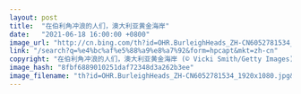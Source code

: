 ```yaml
---
layout: post
title:  "在伯利角冲浪的人们，澳大利亚黄金海岸"
date:   "2021-06-18 16:00:00 +0800"
image_url: "http://cn.bing.com/th?id=OHR.BurleighHeads_ZH-CN6052781534_1920x1080.jpg&rf=LaDigue_1920x1080.jpg&pid=hp"
link: "/search?q=%e4%bc%af%e5%88%a9%e8%a7%92&form=hpcapt&mkt=zh-cn"
copyright: "在伯利角冲浪的人们，澳大利亚黄金海岸 (© Vicki Smith/Getty Images)"
image_hash: "8fbf6889010251daf72348d3a262b3ee"
image_filename: "th?id=OHR.BurleighHeads_ZH-CN6052781534_1920x1080.jpg&rf=LaDigue_1920x1080.jpg&pid=hp"
---
```

